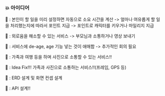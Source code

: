### :boom: 아이디어

:speech_balloon: : 본인이 할 일을 미리 설정하면 자동으로 소요 시간을 계산 -> 얼마나 여유롭게 할 일을 처리했는지에 따라서 포인트 지급 -> 포인트로 캐릭터를 키우거나 마일리지 지급

:speech_balloon: : 외로움을 해소할 수 있는 서비스 -> 부모님과 소통하거나 영상 보내기

:speech_balloon: : 서비스에 de-age, age 기능 넣는 것이 애매함 -> 추가적인 회의 필요

:speech_balloon: : 가족과 여행 등을 하며 사진으로 소통할 수 있는 서비스!!

:speech_balloon: : Idea Fix!!! 가족과 사진으로 소통하는 서비스!!(프레임, GPS 등)

:speech_balloon: : ERD 설계 및 화면 컨셉 설계

:speech_balloon: : API 설계!!
